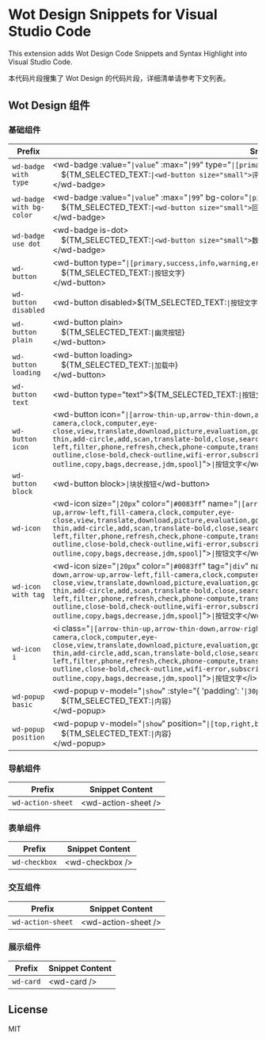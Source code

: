 # Wot Design Snippets for Visual Studio Code

This extension adds Wot Design Code Snippets and Syntax Highlight into Visual Studio Code.

本代码片段搜集了 Wot Design 的代码片段，详细清单请参考下文列表。

## Wot Design 组件

### 基础组件

| Prefix | Snippet Content |
| --- | --- |
|`wd-badge with type`|&lt;wd-badge :value="<code>&#124;</code>``value``" :max="<code>&#124;</code>``99``" type="<code>&#124;</code>``[primary,warning,success,danger,info]``"&gt;<br />&nbsp;&nbsp;&nbsp;&nbsp;${TM_SELECTED_TEXT:<code>&#124;</code>``<wd-button size="small">评论</wd-button>``}<br />&lt;/wd-badge&gt;<br />|
|`wd-badge with bg-color`|&lt;wd-badge :value="<code>&#124;</code>``value``" :max="<code>&#124;</code>``99``" bg-color="<code>&#124;</code>``pink``"&gt;<br />&nbsp;&nbsp;&nbsp;&nbsp;${TM_SELECTED_TEXT:<code>&#124;</code>``<wd-button size="small">回复</wd-button>``}<br />&lt;/wd-badge&gt;<br />|
|`wd-badge use dot`|&lt;wd-badge is-dot&gt;<br />&nbsp;&nbsp;&nbsp;&nbsp;${TM_SELECTED_TEXT:<code>&#124;</code>``<wd-button size="small">数据查询</wd-button>``}<br />&lt;/wd-badge&gt;<br />|
|`wd-button`|&lt;wd-button type="<code>&#124;</code>``[primary,success,info,warning,error,text,icon]``" size="<code>&#124;</code>``[small,medium,large]``"&gt;<br />&nbsp;&nbsp;&nbsp;&nbsp;${TM_SELECTED_TEXT:<code>&#124;</code>``按钮文字``}<br />&lt;/wd-button&gt;<br />|
|`wd-button disabled`|&lt;wd-button disabled&gt;${TM_SELECTED_TEXT:<code>&#124;</code>``按钮文字``}&lt;/wd-button&gt;<br />|
|`wd-button plain`|&lt;wd-button plain&gt;<br />&nbsp;&nbsp;&nbsp;&nbsp;${TM_SELECTED_TEXT:<code>&#124;</code>``幽灵按钮``}<br />&lt;/wd-button&gt;<br />|
|`wd-button loading`|&lt;wd-button loading&gt;<br />&nbsp;&nbsp;&nbsp;&nbsp;${TM_SELECTED_TEXT:<code>&#124;</code>``加载中``}<br />&lt;/wd-button&gt;<br />|
|`wd-button text`|&lt;wd-button type="text"&gt;${TM_SELECTED_TEXT:<code>&#124;</code>``按钮文字``}&lt;/wd-button&gt;<br />|
|`wd-button icon`|&lt;wd-button icon="<code>&#124;</code>``[arrow-thin-up,arrow-thin-down,arrow-right,arrow-down,arrow-up,arrow-left,fill-camera,clock,computer,eye-close,view,translate,download,picture,evaluation,goods,lenovo,list,note,video,warning,setting,camera,chat,delete-thin,add-circle,add,scan,translate-bold,close,search,delete,more,thin-arrow-left,filter,phone,refresh,check,phone-compute,transfer,keywords,star-on,check-bold,error-fill,warn-bold,close-outline,close-bold,check-outline,wifi-error,subscribe,detection,read,fill-arrow-down,dong,edit-outline,copy,bags,decrease,jdm,spool]``"&gt;<code>&#124;</code>``按钮文字``&lt;/wd-button&gt;<br />|
|`wd-button block`|&lt;wd-button block&gt;<code>&#124;</code>``块状按钮``&lt;/wd-button&gt;<br />|
|`wd-icon`|&lt;wd-icon size="<code>&#124;</code>``20px``" color="<code>&#124;</code>``#0083ff``" name="<code>&#124;</code>``[arrow-thin-up,arrow-thin-down,arrow-right,arrow-down,arrow-up,arrow-left,fill-camera,clock,computer,eye-close,view,translate,download,picture,evaluation,goods,lenovo,list,note,video,warning,setting,camera,chat,delete-thin,add-circle,add,scan,translate-bold,close,search,delete,more,thin-arrow-left,filter,phone,refresh,check,phone-compute,transfer,keywords,star-on,check-bold,error-fill,warn-bold,close-outline,close-bold,check-outline,wifi-error,subscribe,detection,read,fill-arrow-down,dong,edit-outline,copy,bags,decrease,jdm,spool]``"&gt;<code>&#124;</code>``按钮文字``&lt;/wd-icon&gt;<br />|
|`wd-icon with tag`|&lt;wd-icon size="<code>&#124;</code>``20px``" color="<code>&#124;</code>``#0083ff``" tag="<code>&#124;</code>``div``" name="<code>&#124;</code>``[arrow-thin-up,arrow-thin-down,arrow-right,arrow-down,arrow-up,arrow-left,fill-camera,clock,computer,eye-close,view,translate,download,picture,evaluation,goods,lenovo,list,note,video,warning,setting,camera,chat,delete-thin,add-circle,add,scan,translate-bold,close,search,delete,more,thin-arrow-left,filter,phone,refresh,check,phone-compute,transfer,keywords,star-on,check-bold,error-fill,warn-bold,close-outline,close-bold,check-outline,wifi-error,subscribe,detection,read,fill-arrow-down,dong,edit-outline,copy,bags,decrease,jdm,spool]``"&gt;<code>&#124;</code>``按钮文字``&lt;/wd-icon&gt;<br />|
|`wd-icon i`|&lt;i class="<code>&#124;</code>``[arrow-thin-up,arrow-thin-down,arrow-right,arrow-down,arrow-up,arrow-left,fill-camera,clock,computer,eye-close,view,translate,download,picture,evaluation,goods,lenovo,list,note,video,warning,setting,camera,chat,delete-thin,add-circle,add,scan,translate-bold,close,search,delete,more,thin-arrow-left,filter,phone,refresh,check,phone-compute,transfer,keywords,star-on,check-bold,error-fill,warn-bold,close-outline,close-bold,check-outline,wifi-error,subscribe,detection,read,fill-arrow-down,dong,edit-outline,copy,bags,decrease,jdm,spool]``"&gt;<code>&#124;</code>``按钮文字``&lt;/i&gt;<br />|
|`wd-popup basic`|&lt;wd-popup v-model="<code>&#124;</code>``show``" :style="{ 'padding': '<code>&#124;</code>``30px`` <code>&#124;</code>``40px``' }"&gt;<br />&nbsp;&nbsp;&nbsp;&nbsp;${TM_SELECTED_TEXT:<code>&#124;</code>``内容``}<br />&lt;/wd-popup&gt;<br />|
|`wd-popup position`|&lt;wd-popup v-model="<code>&#124;</code>``show``" position="<code>&#124;</code>``[top,right,bottom,left]``" :style="{ 'height': '<code>&#124;</code>``200px``' }" <code>&#124;</code>``closable``&gt;<br />&nbsp;&nbsp;&nbsp;&nbsp;${TM_SELECTED_TEXT:<code>&#124;</code>``内容``}<br />&lt;/wd-popup&gt;<br />|

### 导航组件

| Prefix | Snippet Content |
| --- | --- |
|`wd-action-sheet`|&lt;wd-action-sheet /&gt;<br />|

### 表单组件

| Prefix | Snippet Content |
| --- | --- |
|`wd-checkbox`|&lt;wd-checkbox /&gt;<br />|

### 交互组件

| Prefix | Snippet Content |
| --- | --- |
|`wd-action-sheet`|&lt;wd-action-sheet /&gt;<br />|

### 展示组件

| Prefix | Snippet Content |
| --- | --- |
|`wd-card`|&lt;wd-card /&gt;<br />|



## License

MIT
